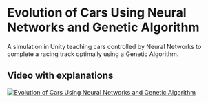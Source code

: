 # Evolution of Cars Using Neural Networks and Genetic Algorithm
A simulation in Unity teaching cars controlled by Neural Networks to complete a racing track optimally using a Genetic Algorithm.
## Video with explanations
[![Evolution of Cars Using Neural Networks and Genetic Algorithm](https://img.youtube.com/vi/BYR9AJdRR90/mqdefault.jpg)](https://www.youtube.com/watch?v=BYR9AJdRR90)
